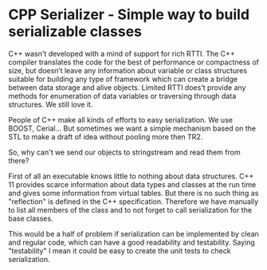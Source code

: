 # CPP Serializer - Simple way to build serializable classes 

C++ wasn't developed with a mind of support for rich RTTI. The C++ compiler translates the code for the best of performance or compactness of size, but doesn’t leave any information about variable or class structures suitable for building any type of framework which can create a bridge between data storage and alive objects. Limited RTTI does’t provide any methods for enumeration of data variables or traversing through data structures. We still love it.

People of C++ make all kinds of efforts to easy serialization. We use BOOST, Cerial... But sometimes we want a simple mechanism based on the STL to make a draft of idea without pooling more then TR2.

So, why can't we send our objects to stringstream and read them from there? 

First of all an executable knows little to nothing about data structures. C++ 11 provides scarce information about data types and classes at the run time and gives some information from virtual tables. But there is no such thing as "reflection" is defined in the C++ specification. Therefore we have manually to list all members of the class and to not forget to call serialization for the base classes.

This would be a half of problem if serialization can be implemented by clean and regular code, which can have a good readability and testability. Saying "testability" I mean it could be easy to create the unit tests to check serialization.

